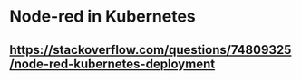 # Node-red in Kubernetes

## https://stackoverflow.com/questions/74809325/node-red-kubernetes-deployment
